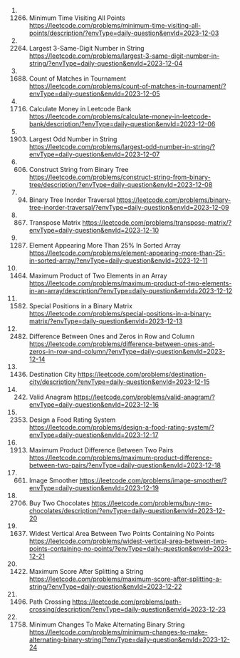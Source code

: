 1. 1266. Minimum Time Visiting All Points
https://leetcode.com/problems/minimum-time-visiting-all-points/description/?envType=daily-question&envId=2023-12-03
2. 2264. Largest 3-Same-Digit Number in String
https://leetcode.com/problems/largest-3-same-digit-number-in-string/?envType=daily-question&envId=2023-12-04
3. 1688. Count of Matches in Tournament
https://leetcode.com/problems/count-of-matches-in-tournament/?envType=daily-question&envId=2023-12-05
4. 1716. Calculate Money in Leetcode Bank
https://leetcode.com/problems/calculate-money-in-leetcode-bank/description/?envType=daily-question&envId=2023-12-06
5. 1903. Largest Odd Number in String
https://leetcode.com/problems/largest-odd-number-in-string/?envType=daily-question&envId=2023-12-07
6. 606. Construct String from Binary Tree
https://leetcode.com/problems/construct-string-from-binary-tree/description/?envType=daily-question&envId=2023-12-08
7. 94. Binary Tree Inorder Traversal
https://leetcode.com/problems/binary-tree-inorder-traversal/?envType=daily-question&envId=2023-12-09
8. 867. Transpose Matrix
https://leetcode.com/problems/transpose-matrix/?envType=daily-question&envId=2023-12-10
9. 1287. Element Appearing More Than 25% In Sorted Array
https://leetcode.com/problems/element-appearing-more-than-25-in-sorted-array/?envType=daily-question&envId=2023-12-11
10. 1464. Maximum Product of Two Elements in an Array
https://leetcode.com/problems/maximum-product-of-two-elements-in-an-array/description/?envType=daily-question&envId=2023-12-12
11. 1582. Special Positions in a Binary Matrix
https://leetcode.com/problems/special-positions-in-a-binary-matrix/?envType=daily-question&envId=2023-12-13
12. 2482. Difference Between Ones and Zeros in Row and Column
https://leetcode.com/problems/difference-between-ones-and-zeros-in-row-and-column/?envType=daily-question&envId=2023-12-14
13. 1436. Destination City
https://leetcode.com/problems/destination-city/description/?envType=daily-question&envId=2023-12-15
14. 242. Valid Anagram
https://leetcode.com/problems/valid-anagram/?envType=daily-question&envId=2023-12-16
15. 2353. Design a Food Rating System
https://leetcode.com/problems/design-a-food-rating-system/?envType=daily-question&envId=2023-12-17
16. 1913. Maximum Product Difference Between Two Pairs
https://leetcode.com/problems/maximum-product-difference-between-two-pairs/?envType=daily-question&envId=2023-12-18
17. 661. Image Smoother
https://leetcode.com/problems/image-smoother/?envType=daily-question&envId=2023-12-19
18. 2706. Buy Two Chocolates
https://leetcode.com/problems/buy-two-chocolates/description/?envType=daily-question&envId=2023-12-20
19. 1637. Widest Vertical Area Between Two Points Containing No Points
https://leetcode.com/problems/widest-vertical-area-between-two-points-containing-no-points/?envType=daily-question&envId=2023-12-21
20. 1422. Maximum Score After Splitting a String
https://leetcode.com/problems/maximum-score-after-splitting-a-string/?envType=daily-question&envId=2023-12-22
21. 1496. Path Crossing
https://leetcode.com/problems/path-crossing/description/?envType=daily-question&envId=2023-12-23
22. 1758. Minimum Changes To Make Alternating Binary String
https://leetcode.com/problems/minimum-changes-to-make-alternating-binary-string/?envType=daily-question&envId=2023-12-24